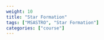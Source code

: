 ```yaml
---
weight: 10
title: "Star Formation"
tags: ["MSASTRO", "Star Formation"]
categories: ["course"]
---
```


